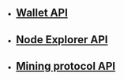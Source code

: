 - ## [Wallet API](https://github.com/freenetcoder/Manifesto/blob/master/api/wallet_api.md)
- ## [Node Explorer API](https://github.com/freenetcoder/Manifesto/blob/master/api/explorer_api.md)
- ## [Mining protocol API](https://github.com/freenetcoder/Manifesto/blob/master/api/mining_api_stratum.md)
